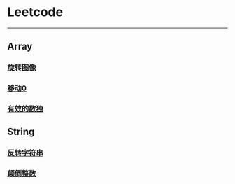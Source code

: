 # Leetcode

------
## Array

### [旋转图像](https://github.com/Jevis/leetcode/blob/master/array/Rotate%20Image.java)
### [移动0](https://github.com/Jevis/leetcode/blob/master/array/Move%20Zero.java)
### [有效的数独](https://github.com/Jevis/leetcode/blob/master/array/Valid%20Sudoku.java)



## String

### [反转字符串](https://github.com/Jevis/leetcode/blob/master/array/Reverse%20String.java)
### [颠倒整数](https://github.com/Jevis/leetcode/blob/master/array/Reverse%20Integer.java)

